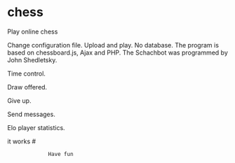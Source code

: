 chess
=====

Play online chess

Change configuration file.
Upload and play.
No database. The program is based on chessboard.js, Ajax and PHP.
The Schachbot was programmed by John Shedletsky.

Time control.

Draw offered.

Give up.

Send messages.

Elo player statistics.

it works #
                 
                 Have fun
